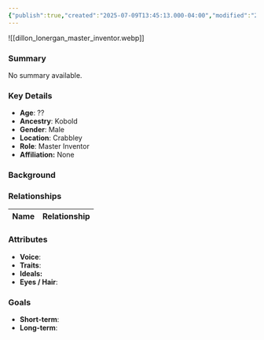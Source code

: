 ```yaml
---
{"publish":true,"created":"2025-07-09T13:45:13.000-04:00","modified":"2025-07-09T14:00:26.000-04:00","cssclasses":""}
---
```



![[dillon_lonergan_master_inventor.webp]]
### Summary
No summary available.

### Key Details
- **Age**: ??
- **Ancestry**: Kobold
- **Gender**: Male
- **Location**: Crabbley
- **Role**: Master Inventor
- **Affiliation:** None

### Background


### Relationships

| Name  | Relationship |
| ----- | ------------ |

### Attributes
- **Voice**:
- **Traits**:  
- **Ideals:**
- **Eyes / Hair**:  

### Goals
- **Short-term**:  
- **Long-term**:  
